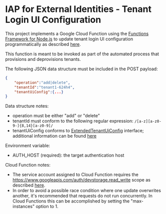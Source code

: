 # IAP for External Identities - Tenant Login UI Configuration
This project implements a Google Cloud Function using the [Functions Framework for Node.js](https://github.com/GoogleCloudPlatform/functions-framework-nodejs) to update tenant login UI configuration programmatically as described [here](https://cloud.google.com/iap/docs/cloud-run-sign-in#customizing_the_sign-in_page_programmatically).

This function is meant to be invoked as part of the automated process that provisions and deprovisions tenants.

The following JSON data structure must be included in the POST payload:
```json
{
    "operation":"add|delete",
    "tenantId":"tenant1-624h4", 
    "tenantUiConfig":{...}
}
```

Data structure notes:
- operation must be either "add" or "delete"
- tenantId must conform to the following regular expression: `/[a-z][a-z0-9-]{8,14}[a-z0-9]/`
- tenantUiConfig conforms to [ExtendedTenantUiConfig](https://github.com/GoogleCloudPlatform/iap-gcip-web-toolkit/blob/master/authui-container/common/config.ts#L62) interface; additional information can be found [here](https://github.com/GoogleCloudPlatform/iap-gcip-web-toolkit/tree/master/authui-container)

Environment variable:
- AUTH_HOST (required): the target authentication host 

Cloud Function notes:
- The service account assigned to Cloud Function requires the https://www.googleapis.com/auth/devstorage.read_write scope as described [here](https://cloud.google.com/iap/docs/cloud-run-sign-in#customizing_the_sign-in_page_programmatically).
- In order to avoid a possible race condition where one update overwrites another, it's recommended that requests do not run concurrently. In Cloud Functions this can be accomplished by setting the "max-instances" option to 1.   